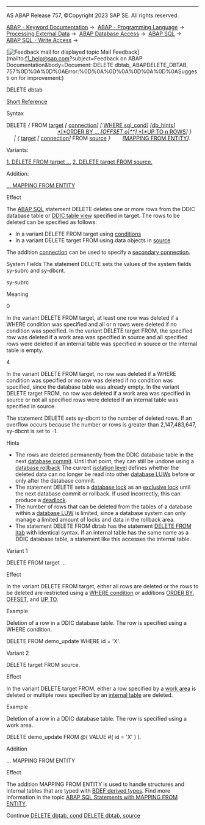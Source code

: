   

* * *

AS ABAP Release 757, ©Copyright 2023 SAP SE. All rights reserved.

[ABAP - Keyword Documentation](https://help.sap.com/doc/abapdocu_757_index_htm/7.57/en-US/abenabap.htm) →  [ABAP - Programming Language](https://help.sap.com/doc/abapdocu_757_index_htm/7.57/en-US/abenabap_reference.htm) →  [Processing External Data](https://help.sap.com/doc/abapdocu_757_index_htm/7.57/en-US/abenabap_language_external_data.htm) →  [ABAP Database Access](https://help.sap.com/doc/abapdocu_757_index_htm/7.57/en-US/abendb_access.htm) →  [ABAP SQL](https://help.sap.com/doc/abapdocu_757_index_htm/7.57/en-US/abenabap_sql.htm) →  [ABAP SQL - Write Access](https://help.sap.com/doc/abapdocu_757_index_htm/7.57/en-US/abenabap_sql_writing.htm) → 

 [![](Mail.gif?object=Mail.gif&sap-language=EN "Feedback mail for displayed topic") Mail Feedback](mailto:f1_help@sap.com?subject=Feedback on ABAP Documentation&body=Document: DELETE dbtab, ABAPDELETE_DBTAB, 757%0D%0A%0D%0AError:%0D%0A%0D%0A%0D%0A%0D%0ASuggesti
on for improvement:)

DELETE dbtab

[Short Reference](https://help.sap.com/doc/abapdocu_757_index_htm/7.57/en-US/abapdelete_dbtab_shortref.htm)

Syntax

DELETE *{* FROM [target](https://help.sap.com/doc/abapdocu_757_index_htm/7.57/en-US/abapiumd_target.htm) *\[* [connection](https://help.sap.com/doc/abapdocu_757_index_htm/7.57/en-US/abapiumd_conn.htm)*\]* *\[* [WHERE sql\_cond](https://help.sap.com/doc/abapdocu_757_index_htm/7.57/en-US/abapdelete_where.htm)*\]* *\[*[db\_hints](https://help.sap.com/doc/abapdocu_757_index_htm/7.57/en-US/abenabap_sql_db_hints.htm)*\]*
                                  [*\[*ORDER BY ... *\[*OFFSET o*\]**\]* *\[*UP TO n ROWS](https://help.sap.com/doc/abapdocu_757_index_htm/7.57/en-US/abapdelete_where.htm)*\]* *}*
     *|* *{* [target](https://help.sap.com/doc/abapdocu_757_index_htm/7.57/en-US/abapiumd_target.htm) *\[* [connection](https://help.sap.com/doc/abapdocu_757_index_htm/7.57/en-US/abapiumd_conn.htm)*\]* FROM [source](https://help.sap.com/doc/abapdocu_757_index_htm/7.57/en-US/abapdelete_source.htm) *}*
       *\[*[MAPPING FROM ENTITY](https://help.sap.com/doc/abapdocu_757_index_htm/7.57/en-US/abapmapping_from_entity.htm)*\]*.

Variants:

[1\. DELETE FROM target ...](#!ABAP_VARIANT_1@1@)
[2\. DELETE target FROM source.](#!ABAP_VARIANT_2@2@)

Addition:

[... MAPPING FROM ENTITY](#!ABAP_ONE_ADD@1@)

Effect

The [ABAP SQL](https://help.sap.com/doc/abapdocu_757_index_htm/7.57/en-US/abenabap_sql_glosry.htm "Glossary Entry") statement DELETE deletes one or more rows from the DDIC database table or [DDIC table view](https://help.sap.com/doc/abapdocu_757_index_htm/7.57/en-US/abentable_view_glosry.htm "Glossary Entry") specified in target. The rows to be deleted can be specified as follows:

-   In a variant DELETE FROM target using [conditions](https://help.sap.com/doc/abapdocu_757_index_htm/7.57/en-US/abapdelete_where.htm)
-   In a variant DELETE target FROM using data objects in [source](https://help.sap.com/doc/abapdocu_757_index_htm/7.57/en-US/abapdelete_source.htm)

The addition [connection](https://help.sap.com/doc/abapdocu_757_index_htm/7.57/en-US/abapiumd_conn.htm) can be used to specify a [secondary connection](https://help.sap.com/doc/abapdocu_757_index_htm/7.57/en-US/abensecondary_db_connection_glosry.htm "Glossary Entry").

System Fields
The statement DELETE sets the values of the system fields sy-subrc and sy-dbcnt.

sy-subrc

Meaning

0

In the variant DELETE FROM target, at least one row was deleted if a WHERE condition was specified and all or n rows were deleted if no condition was specified. In the variant DELETE target FROM, the specified row was deleted if a work area was specified in source and all specified rows were deleted if an internal table was specified in source or the internal table is empty.

4

In the variant DELETE FROM target, no row was deleted if a WHERE condition was specified or no row was deleted if no condition was specified, since the database table was already empty. In the variant DELETE target FROM, no row was deleted if a work area was specified in source or not all specified rows were deleted if an internal table was specified in source.

The statement DELETE sets sy-dbcnt to the number of deleted rows. If an overflow occurs because the number or rows is greater than 2,147,483,647, sy-dbcnt is set to -1.

Hints

-   The rows are deleted permanently from the DDIC database table in the next [database commit](https://help.sap.com/doc/abapdocu_757_index_htm/7.57/en-US/abendatabase_commit_glosry.htm "Glossary Entry"). Until that point, they can still be undone using a [database rollback](https://help.sap.com/doc/abapdocu_757_index_htm/7.57/en-US/abendatabase_rollback_glosry.htm "Glossary Entry") The current [isolation level](https://help.sap.com/doc/abapdocu_757_index_htm/7.57/en-US/abendb_isolation.htm) defines whether the deleted data can no longer be read into other [database LUWs](https://help.sap.com/doc/abapdocu_757_index_htm/7.57/en-US/abendatabase_luw_glosry.htm "Glossary Entry") before or only after the database commit.
-   The statement DELETE sets a [database lock](https://help.sap.com/doc/abapdocu_757_index_htm/7.57/en-US/abendatabase_lock_glosry.htm "Glossary Entry") as an [exclusive lock](https://help.sap.com/doc/abapdocu_757_index_htm/7.57/en-US/abenexclusive_lock_glosry.htm "Glossary Entry") until the next database commit or rollback. If used incorrectly, this can produce a [deadlock](https://help.sap.com/doc/abapdocu_757_index_htm/7.57/en-US/abendeadlock_glosry.htm "Glossary Entry").
-   The number of rows that can be deleted from the tables of a database within a [database LUW](https://help.sap.com/doc/abapdocu_757_index_htm/7.57/en-US/abendatabase_luw_glosry.htm "Glossary Entry") is limited, since a database system can only manage a limited amount of locks and data in the rollback area.
-   The statement DELETE FROM dbtab has the statement [DELETE FROM itab](https://help.sap.com/doc/abapdocu_757_index_htm/7.57/en-US/abapdelete_itab_lines.htm) with identical syntax. If an internal table has the same name as a DDIC database table, a statement like this accesses the internal table.

Variant 1   

DELETE FROM target ...

Effect

In the variant DELETE FROM target, either all rows are deleted or the rows to be deleted are restricted using a [WHERE condition](https://help.sap.com/doc/abapdocu_757_index_htm/7.57/en-US/abapdelete_where.htm) or additions [ORDER BY](https://help.sap.com/doc/abapdocu_757_index_htm/7.57/en-US/abapdelete_where.htm), [OFFSET](https://help.sap.com/doc/abapdocu_757_index_htm/7.57/en-US/abapdelete_where.htm), and [UP TO](https://help.sap.com/doc/abapdocu_757_index_htm/7.57/en-US/abapdelete_where.htm).

Example

Deletion of a row in a DDIC database table. The row is specified using a WHERE condition.

DELETE FROM demo\_update WHERE id = 'X'.

Variant 2   

DELETE target FROM source.

Effect

In the variant DELETE target FROM, either a row specified by a [work area](https://help.sap.com/doc/abapdocu_757_index_htm/7.57/en-US/abapdelete_source.htm) is deleted or multiple rows specified by an [internal table](https://help.sap.com/doc/abapdocu_757_index_htm/7.57/en-US/abapdelete_source.htm) are deleted.

Example

Deletion of a row in a DDIC database table. The row is specified using a work area.

DELETE demo\_update FROM @( VALUE #( id = 'X' ) ).

Addition   

... MAPPING FROM ENTITY

Effect

The addition MAPPING FROM ENTITY is used to handle structures and internal tables that are typed with [BDEF derived types](https://help.sap.com/doc/abapdocu_757_index_htm/7.57/en-US/abenrap_derived_type_glosry.htm "Glossary Entry"). Find more information in the topic [ABAP SQL Statements with MAPPING FROM ENTITY](https://help.sap.com/doc/abapdocu_757_index_htm/7.57/en-US/abapmapping_from_entity.htm).

Continue
[DELETE dbtab, cond](https://help.sap.com/doc/abapdocu_757_index_htm/7.57/en-US/abapdelete_where.htm)
[DELETE dbtab, source](https://help.sap.com/doc/abapdocu_757_index_htm/7.57/en-US/abapdelete_source.htm)